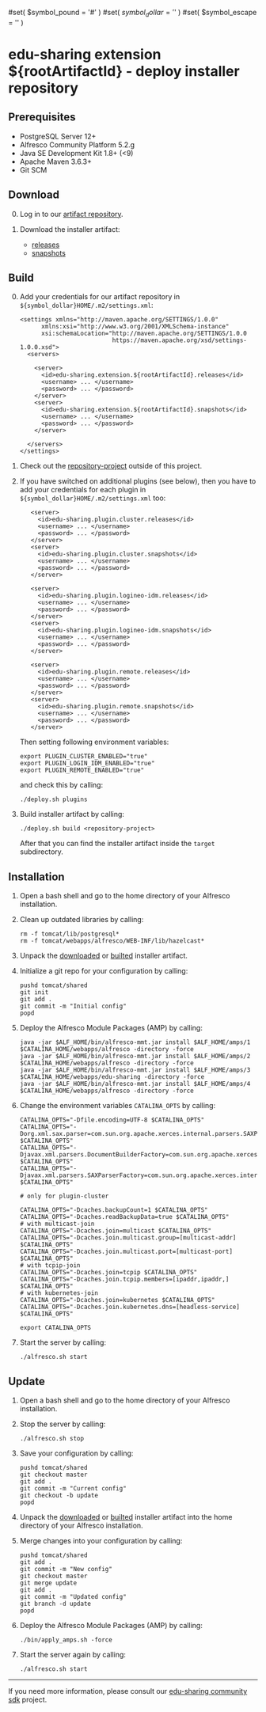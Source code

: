 #set( $symbol_pound = '#' )
#set( $symbol_dollar = '$' )
#set( $symbol_escape = '\' )

# edu-sharing extension ${rootArtifactId} - deploy installer repository

Prerequisites
-------------

- PostgreSQL Server 12+
- Alfresco Community Platform 5.2.g
- Java SE Development Kit 1.8+ (<9)
- Apache Maven 3.6.3+
- Git SCM

Download
--------

0. Log in to our [artifact repository](https://artifacts.edu-sharing.com).

1. Download the installer artifact:

   * [releases](https://artifacts.edu-sharing.com/#browse/browse:extension-${rootArtifactId}-releases:org%2Fedu_sharing%2Fedu_sharing-extension-${rootArtifactId}-deploy-installer-repository)
   * [snapshots](https://artifacts.edu-sharing.com/#browse/browse:extension-${rootArtifactId}-snapshots:org%2Fedu_sharing%2Fedu_sharing-extension-${rootArtifactId}-deploy-installer-repository)

Build
-----

0. Add your credentials for our artifact repository in `${symbol_dollar}HOME/.m2/settings.xml`:

   ```
   <settings xmlns="http://maven.apache.org/SETTINGS/1.0.0"
         xmlns:xsi="http://www.w3.org/2001/XMLSchema-instance"
         xsi:schemaLocation="http://maven.apache.org/SETTINGS/1.0.0
                             https://maven.apache.org/xsd/settings-1.0.0.xsd">
     <servers>
   
       <server>  
         <id>edu-sharing.extension.${rootArtifactId}.releases</id>
         <username> ... </username>
         <password> ... </password>
       </server>
       <server>
         <id>edu-sharing.extension.${rootArtifactId}.snapshots</id>
         <username> ... </username>
         <password> ... </password>
       </server>
     
     </servers>
   </settings>
   ```    
   
1. Check out the [repository-project](https://scm.edu-sharing.com/Repository/edu-sharing) outside of this project.
 
2. If you have switched on additional plugins (see below), 
   then you have to add your credentials for each plugin in `${symbol_dollar}HOME/.m2/settings.xml` too:
   
   ```
      <server>  
        <id>edu-sharing.plugin.cluster.releases</id>
        <username> ... </username>
        <password> ... </password>
      </server>
      <server>
        <id>edu-sharing.plugin.cluster.snapshots</id>
        <username> ... </username>
        <password> ... </password>
      </server>  
   
      <server>  
        <id>edu-sharing.plugin.logineo-idm.releases</id>
        <username> ... </username>
        <password> ... </password>
      </server>
      <server>
        <id>edu-sharing.plugin.logineo-idm.snapshots</id>
        <username> ... </username>
        <password> ... </password>
      </server>  
   
      <server>  
        <id>edu-sharing.plugin.remote.releases</id>
        <username> ... </username>
        <password> ... </password>
      </server>
      <server>
        <id>edu-sharing.plugin.remote.snapshots</id>
        <username> ... </username>
        <password> ... </password>
      </server>  
   ```      

   Then setting following environment variables:
                          
   ```
   export PLUGIN_CLUSTER_ENABLED="true"
   export PLUGIN_LOGIN_IDM_ENABLED="true"
   export PLUGIN_REMOTE_ENABLED="true"
   ```
   
   and check this by calling:
   
   ```
   ./deploy.sh plugins
   ```                         
 
3. Build installer artifact by calling:
  
   ```
   ./deploy.sh build <repository-project>
   ```    

   After that you can find the installer artifact inside the `target` subdirectory.
   
Installation
------------

1. Open a bash shell and go to the home directory of your Alfresco installation.

2. Clean up outdated libraries by calling:

   ```
   rm -f tomcat/lib/postgresql*
   rm -f tomcat/webapps/alfresco/WEB-INF/lib/hazelcast*
   ```

3. Unpack the [downloaded](#download) or [builted](#build) installer artifact. 

4. Initialize a git repo for your configuration by calling:
 
   ```
   pushd tomcat/shared
   git init
   git add .
   git commit -m "Initial config"
   popd
   ```

5. Deploy the Alfresco Module Packages (AMP) by calling:

   ```
   java -jar $ALF_HOME/bin/alfresco-mmt.jar install $ALF_HOME/amps/1 $CATALINA_HOME/webapps/alfresco -directory -force
   java -jar $ALF_HOME/bin/alfresco-mmt.jar install $ALF_HOME/amps/2 $CATALINA_HOME/webapps/alfresco -directory -force
   java -jar $ALF_HOME/bin/alfresco-mmt.jar install $ALF_HOME/amps/3 $CATALINA_HOME/webapps/edu-sharing -directory -force
   java -jar $ALF_HOME/bin/alfresco-mmt.jar install $ALF_HOME/amps/4 $CATALINA_HOME/webapps/alfresco -directory -force
   ```

6. Change the environment variables `CATALINA_OPTS` by calling:

   ```
   CATALINA_OPTS="-Dfile.encoding=UTF-8 $CATALINA_OPTS"    
   CATALINA_OPTS="-Dorg.xml.sax.parser=com.sun.org.apache.xerces.internal.parsers.SAXParser $CATALINA_OPTS"
   CATALINA_OPTS="-Djavax.xml.parsers.DocumentBuilderFactory=com.sun.org.apache.xerces.internal.jaxp.DocumentBuilderFactoryImpl $CATALINA_OPTS"
   CATALINA_OPTS="-Djavax.xml.parsers.SAXParserFactory=com.sun.org.apache.xerces.internal.jaxp.SAXParserFactoryImpl $CATALINA_OPTS"

   # only for plugin-cluster

   CATALINA_OPTS="-Dcaches.backupCount=1 $CATALINA_OPTS"
   CATALINA_OPTS="-Dcaches.readBackupData=true $CATALINA_OPTS"
   # with multicast-join
   CATALINA_OPTS="-Dcaches.join=multicast $CATALINA_OPTS"
   CATALINA_OPTS="-Dcaches.join.multicast.group=[multicast-addr] $CATALINA_OPTS"
   CATALINA_OPTS="-Dcaches.join.multicast.port=[multicast-port] $CATALINA_OPTS"
   # with tcpip-join
   CATALINA_OPTS="-Dcaches.join=tcpip $CATALINA_OPTS"
   CATALINA_OPTS="-Dcaches.join.tcpip.members=[ipaddr,ipaddr,] $CATALINA_OPTS"
   # with kubernetes-join
   CATALINA_OPTS="-Dcaches.join=kubernetes $CATALINA_OPTS"
   CATALINA_OPTS="-Dcaches.join.kubernetes.dns=[headless-service] $CATALINA_OPTS"

   export CATALINA_OPTS
   ```

7. Start the server by calling:
   
   ```
   ./alfresco.sh start
   ```
   
Update
------

1. Open a bash shell and go to the home directory of your Alfresco installation.

2. Stop the server by calling:
   
   ```
   ./alfresco.sh stop
   ```

3. Save your configuration by calling:
 
   ```
   pushd tomcat/shared
   git checkout master
   git add .
   git commit -m "Current config"
   git checkout -b update
   popd
   ```

4. Unpack the [downloaded](#download) or [builted](#build) installer artifact 
   into the home directory of your Alfresco installation. 

5. Merge changes into your configuration by calling:
 
   ```
   pushd tomcat/shared
   git add .
   git commit -m "New config"
   git checkout master
   git merge update
   git add .
   git commit -m "Updated config"
   git branch -d update
   popd
   ```

6. Deploy the Alfresco Module Packages (AMP) by calling:

   ```
   ./bin/apply_amps.sh -force
   ```

7. Start the server again by calling:
   
   ```
   ./alfresco.sh start
   ```
      
---
If you need more information, please consult our [edu-sharing community sdk](https://scm.edu-sharing.com/edu-sharing-community/edu-sharing-community-sdk) project.

